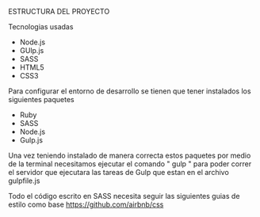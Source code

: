 ESTRUCTURA DEL PROYECTO

Tecnologias usadas
- Node.js
- GUlp.js
- SASS
- HTML5
- CSS3

Para configurar el entorno de desarrollo se tienen que tener instalados los siguientes paquetes

* Ruby
* SASS
* Node.js
* Gulp.js

Una vez teniendo instalado de manera correcta estos paquetes por medio de la terminal
necesitamos ejecutar el comando " gulp " para poder correr el servidor que ejecutara las
tareas de Gulp que estan en el archivo gulpfile.js

Todo el código escrito en SASS necesita seguir las siguientes guias de estilo como base
https://github.com/airbnb/css
